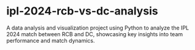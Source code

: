 # ipl-2024-rcb-vs-dc-analysis
A data analysis and visualization project using Python to analyze the IPL 2024 match between RCB and DC, showcasing key insights into team performance and match dynamics.
